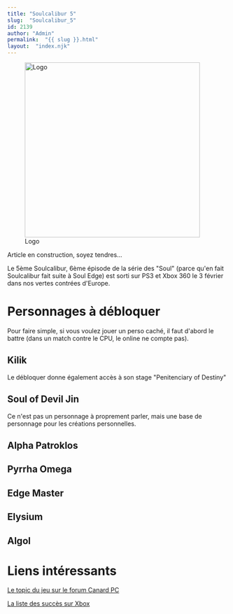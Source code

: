 ```yaml
---
title: "Soulcalibur 5"
slug:  "Soulcalibur_5"
id: 2139
author: "Admin"
permalink:  "{{ slug }}.html"
layout:  "index.njk"
---
```


<figure>
<img src="/images/Soulcalibur5_Logo.png" title="Logo" width="400"
alt="Logo" />
<figcaption aria-hidden="true">Logo</figcaption>
</figure>

Article en construction, soyez tendres...

Le 5ème Soulcalibur, 6ème épisode de la série des "Soul" (parce qu'en
fait Soulcalibur fait suite à Soul Edge) est sorti sur PS3 et Xbox 360
le 3 février dans nos vertes contrées d'Europe.

# Personnages à débloquer

Pour faire simple, si vous voulez jouer un perso caché, il faut d'abord
le battre (dans un match contre le CPU, le online ne compte pas).

## Kilik

Le débloquer donne également accès à son stage "Penitenciary of Destiny"

## Soul of Devil Jin

Ce n'est pas un personnage à proprement parler, mais une base de
personnage pour les créations personnelles.

## Alpha Patroklos

## Pyrrha Omega

## Edge Master

## Elysium

## Algol

# Liens intéressants

[Le topic du jeu sur le forum Canard
PC](http://forum.canardpc.com/threads/61529-SoulCalibur-V-360-PS3)

[La liste des succès sur
Xbox](http://www.xbox360achievements.org/game/soul-calibur-v/achievements/)
